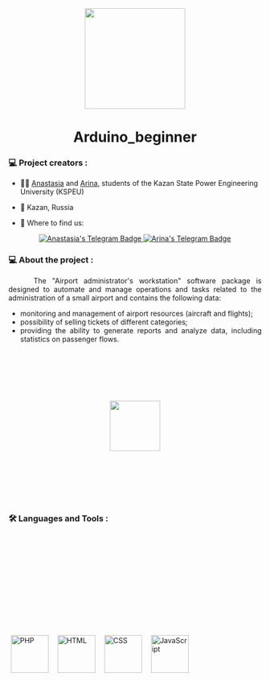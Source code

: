 <!--- Картинка заглавная -->
<div id="header" align="center">
  <img src="https://media.giphy.com/media/Ssr2HaSSqw8ggmLHUO/giphy.gif" width="200"/>
</div>

<!--- Название проекта -->
<div id="header" align="center">
  <h1> Arduino_beginner</h1>
</div>

<!--- Создатели проекта -->
### :computer: Project creators :

- :woman_technologist: <a href="https://github.com/space13pirate" title="space13pirate">Anastasia</a> and <a href="https://github.com/Arriannaa" title="Arriannaa">Arina</a>, students of the Kazan State Power Engineering University (KSPEU)

- :round_pushpin: Kazan, Russia

- :mag_right: Where to find us:
<div id="badges" align="center">
  <a href="https://t.me/space13pirate">
    <img src="https://img.shields.io/badge/Anastasia%20in%20Telegram-27A3E2?style=for-the-badge&logo=Telegram&logoColor=White" alt="Anastasia's Telegram Badge"/>
  </a>
  <a href="https://t.me/Arrriannaa">
    <img src="https://img.shields.io/badge/Arina%20in%20Telegram-27A3E2?style=for-the-badge&logo=Telegram&logoColor=White" alt="Arina's Telegram Badge"/>
  </a>
</div>

<!--- Описание проекта -->
### :computer: About the project :

<div id="info" align="justify">
  <p style = "text-indent: 50px;">
  The "Airport administrator's workstation" software package is designed to automate and manage operations and tasks related to the administration of a small airport and contains the following data:
   
   - monitoring and management of airport resources (aircraft and flights);
   - possibility of selling tickets of different categories;
   - providing the ability to generate reports and analyze data, including statistics on passenger flows.
  </p>
</div>

<!--- Гифка -->
<div id="gif" align="center">
  <img src="https://media.giphy.com/media/v1.Y2lkPTc5MGI3NjExdmF5anFkNWRxaWRueDZ3OTdzbDgwMnMyamNzbW41eTI3NHFsdXJqbCZlcD12MV9pbnRlcm5hbF9naWZfYnlfaWQmY3Q9cw/E4ISn3QdfIEeGJ9IrK/giphy.gif" height = "100" vspace = "100"/>
</div>

<!--- Языки и инструменты -->
### :hammer_and_wrench: Languages and Tools :

<div id="devicon">
  <img src="https://svgshare.com/i/xwp.svg" title="PHP" alt="PHP" width="75" height="75" hspace="5" vspace = "200"/>&nbsp;
  <img src="https://svgshare.com/i/xwB.svg" title="HTML" alt="HTML" width="75" height="75" hspace="5" vspace = "200"/>&nbsp;
  <img src="https://svgshare.com/i/xy4.svg" title="CSS" alt="CSS" width="75" height="75" hspace="5" vspace = "200"/>&nbsp;
  <img src="https://svgshare.com/i/xyD.svg" title="JavaScript" alt="JavaScript" width="75" height="75" hspace="5" vspace = "200"/>&nbsp;
</div>
